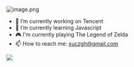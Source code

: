 ![image.png](./images/Zelda.jpeg)

- 🔭 I’m currently working on Tencent
- 🌱 I’m currently learning Javascript
- 🎮 I'm currently playing The Legend of Zelda
- 📫 How to reach me: xuczgh@gmail.com

<img src="https://github-readme-stats.vercel.app/api?username=xucz&show_icons=true&icon_color=CE1D2D&text_color=718096&bg_color=ffffff&hide_title=true"></img>

